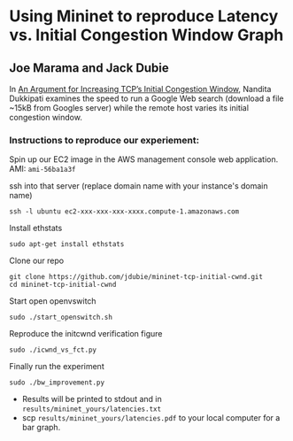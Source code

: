 Using Mininet to reproduce Latency vs. Initial Congestion Window Graph
======================================================================

Joe Marama and Jack Dubie
-------------------------

In [An Argument for Increasing TCP’s Initial Congestion Window](https://developers.google.com/speed/articles/tcp_initcwnd_paper.pdf),
Nandita Dukkipati examines the speed to run a Google Web search (download a
file ~15kB from Googles server) while the remote host varies its initial
congestion window.

### Instructions to reproduce our experiement:

Spin up our EC2 image in the AWS management console web application. AMI: `ami-56ba1a3f`

ssh into that server (replace domain name with your instance's domain name)

    ssh -l ubuntu ec2-xxx-xxx-xxx-xxxx.compute-1.amazonaws.com

Install ethstats

    sudo apt-get install ethstats

Clone our repo

    git clone https://github.com/jdubie/mininet-tcp-initial-cwnd.git
    cd mininet-tcp-initial-cwnd

Start open openvswitch

    sudo ./start_openswitch.sh

Reproduce the initcwnd verification figure

    sudo ./icwnd_vs_fct.py

Finally run the experiment

    sudo ./bw_improvement.py

* Results will be printed to stdout and in `results/mininet_yours/latencies.txt`
* scp `results/mininet_yours/latencies.pdf` to your local computer for a bar graph.

